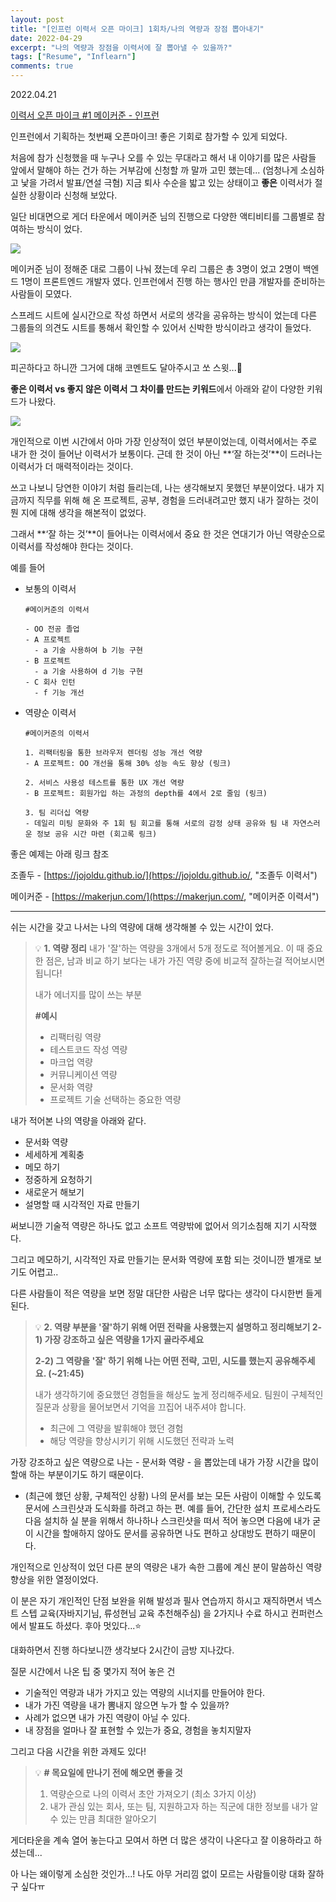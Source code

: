 ```yaml
---
layout: post
title: "[인프런 이력서 오픈 마이크] 1회차/나의 역량과 장점 뽑아내기"
date: 2022-04-29
excerpt: "나의 역량과 장점을 이력서에 잘 뽑아낼 수 있을까?"
tags: ["Resume", "Inflearn"]
comments: true
---
```


2022.04.21

[이력서 오픈 마이크 #1 메이커준 - 인프런](https://www.inflearn.com/pages/rejume-openmic-1)

인프런에서 기획하는 첫번째 오픈마이크! 좋은 기회로 참가할 수 있게 되었다. 

처음에 참가 신청했을 때 누구나 오를 수 있는 무대라고 해서 내 이야기를 많은 사람들 앞에서 말해야 하는 건가 하는 거부감에 신청할 까 말까 고민 했는데... (엄청나게 소심하고 낯을 가려서 발표/연설 극혐) 지금 퇴사 수순을 밟고 있는 상태이고  **좋은** 이력서가 절실한 상황이라 신청해 보았다. 

일단 비대면으로 게더 타운에서 메이커준 님의 진행으로 다양한 액티비티를 그룹별로 참여하는 방식이 었다. 

 

<img src ="https://eunmik.github.io/bonita.blog/assets/img/2022/0429/Untitled.png">

메이커준 님이 정해준 대로 그룹이 나눠 졌는데 우리 그룹은 총 3명이 었고 2명이 백엔드 1명이 프론트엔드 개발자 였다. 인프런에서 진행 하는 행사인 만큼 개발자를 준비하는 사람들이 모였다. 

스프레드 시트에 실시간으로 작성 하면서 서로의 생각을 공유하는 방식이 었는데 다른 그룹들의 의견도 시트를 통해서 확인할 수 있어서 신박한 방식이라고 생각이 들었다.

<img src ="https://eunmik.github.io/bonita.blog/assets/img/2022/0429/Untitled%201.png">

피곤하다고 하니깐 그거에 대해 코멘트도 달아주시고 쏘 스윗...🍬

**좋은 이력서 vs 좋지 않은 이력서 그 차이를 만드는 키워드**에서 아래와 같이 다양한 키워드가 나왔다.  

<img src ="https://eunmik.github.io/bonita.blog/assets/img/2022/0429/Untitled%202.png">

개인적으로 이번 시간에서 아마 가장 인상적이 었던 부분이었는데, 이력서에서는 주로 내가 한 것이 들어난 이력서가 보통이다. 근데 한 것이 아닌 **‘잘 하는것’**이 드러나는 이력서가 더 매력적이라는 것이다. 

쓰고 나보니 당연한 이야기 처럼 들리는데, 나는 생각해보지 못했던 부분이었다. 내가 지금까지 직무를 위해 해 온 프로젝트, 공부, 경험을 드러내려고만 했지 내가 잘하는 것이 뭔 지에 대해 생각을 해본적이 없었다. 

그래서 **‘잘 하는 것’**이 들어나는 이력서에서 중요 한 것은 연대기가 아닌 역량순으로 이력서를 작성해야 한다는 것이다.  

예를 들어 

- 보통의 이력서
    
    ```
    #메이커준의 이력서
    
    - OO 전공 졸업
    - A 프로젝트
      - a 기술 사용하여 b 기능 구현
    - B 프로젝트
      - a 기술 사용하여 d 기능 구현
    - C 회사 인턴
      - f 기능 개선
    ```
    
- 역량순 이력서
    
    ```
    #메이커준의 이력서
    
    1. 리팩터링을 통한 브라우저 렌더링 성능 개선 역량
    - A 프로젝트: OO 개선을 통해 30% 성능 속도 향상 (링크)
    
    2. 서비스 사용성 테스트를 통한 UX 개선 역량
    - B 프로젝트: 회원가입 하는 과정의 depth를 4에서 2로 줄임 (링크)
    
    3. 팀 리더십 역량
    - 데일리 미팅 문화와 주 1회 팀 회고를 통해 서로의 감정 상태 공유와 팀 내 자연스러운 정보 공유 시간 마련 (회고록 링크)
    ```
    

좋은 예제는 아래 링크 참조 

조졸두 - [https://jojoldu.github.io/](https://jojoldu.github.io/, "조졸두 이력서")

메이커준 - [https://makerjun.com/](https://makerjun.com/, "메이커준 이력서")

---

쉬는 시간을 갖고 나서는 나의 역량에 대해 생각해볼 수 있는 시간이 었다. 


> 💡 **1. 역량 정리**
> 내가 '잘'하는 역량을 3개에서 5개 정도로 적어볼게요. 이 때 중요한 점은, 남과 비교 하기 보다는 내가 가진 역량 중에 비교적 잘하는걸 적어보시면 됩니다!
> 
> 내가 에너지를 많이 쓰는 부분
> 
> **#예시**
> 
> - 리팩터링 역량
> - 테스트코드 작성 역량
> - 마크업 역량
> - 커뮤니케이션 역량
> - 문서화 역량
> - 프로젝트 기술 선택하는 중요한 역량


내가 적어본 나의 역량을 아래와 같다. 

- 문서화 역량
- 세세하게 계획충
- 메모 하기
- 정중하게 요청하기
- 새로운거 해보기
- 설명할 때 시각적인 자료 만들기

써보니깐 기술적 역량은 하나도 없고 소프트 역량밖에 없어서 의기소침해 지기 시작했다. 

그리고 메모하기, 시각적인 자료 만들기는 문서화 역량에 포함 되는 것이니깐 별개로 보기도 어렵고.. 

다른 사람들이 적은 역량을 보면 정말 대단한 사람은 너무 많다는 생각이 다시한번 들게 된다. 


> 💡 **2. 역량 부분을 '잘'하기 위해 어떤 전략을 사용했는지 설명하고 정리해보기
> 2-1) 가장 강조하고 싶은 역량을 1가지 골라주세요**
> 
> **2-2) 그 역량을 '잘' 하기 위해 나는 어떤 전략, 고민, 시도를 했는지 공유해주세요. 
> (~21:45)**
> 
> 내가 생각하기에 중요했던 경험들을 해상도 높게 정리해주세요. 팀원이 구체적인 질문과 상황을 물어보면서 기억을 끄집어 내주셔야 합니다.
> 
> - 최근에 그 역량을 발휘해야 했던 경험
> - 해당 역량을 향상시키기 위해 시도했던 전략과 노력


가장 강조하고 싶은 역량으로 나는 - 문서화 역량 - 을 뽑았는데 내가 가장 시간을 많이 할애 하는 부분이기도 하기 때문이다. 

- (최근에 했던 상황, 구체적인 상황)
나의 문서를 보는 모든 사람이 이해할 수 있도록 문서에 스크린샷과 도식화를 하려고 하는 편. 예를 들어, 간단한 설치 프로세스라도 다음 설치하 실 분을 위해서 하나하나 스크린샷을 떠서 적어 놓으면 다음에 내가 굳이 시간을 할애하지 않아도 문서를 공유하면 나도 편하고 상대방도 편하기 때문이다.

개인적으로 인상적이 었던 다른 분의 역량은 내가 속한 그룹에 계신 분이 말씀하신 역량 향상을 위한 열정이었다. 

이 분은 자기 개인적인 단점 보완을 위해 발성과 필사 연습까지 하시고 재직하면서 넥스트 스텝 교육(자바지기님, 류성현님 교육 추천해주심) 을 2가지나 수료 하시고 컨퍼런스에서 발표도 하셨다. 후아 멋있다...⭐

대화하면서 진행 하다보니깐 생각보다 2시간이 금방 지나갔다. 

질문 시간에서 나온 팁 중 몇가지 적어 놓은 건 

- 기술적인 역량과 내가 가지고 있는 역량의 시너지를 만들어야 한다.
- 내가 가진 역량을 내가 뽐내지 않으면 누가 할 수 있을까?
- 사례가 없으면 내가 가진 역량이 아닐 수 있다.
- 내 장점을 얼마나 잘 표현할 수 있는가 중요, 경험을 놓치지말자

그리고 다음 시간을 위한 과제도 있다! 


> 💡 **# 목요일에 만나기 전에 해오면 좋을 것**
> 
> 1. 역량순으로 나의 이력서 초안 가져오기 (최소 3가지 이상)
> 2. 내가 관심 있는 회사, 또는 팀, 지원하고자 하는 직군에 대한 정보를 내가 알 수 있는 만큼 최대한 알아오기


게더타운을 계속 열어 놓는다고 모여서 하면 더 많은 생각이 나온다고 잘 이용하라고 하셨는데... 

아 나는 왜이렇게 소심한 것인가...! 나도 아무 거리낌 없이 모르는 사람들이랑 대화 잘하구 싶다ㅠ 